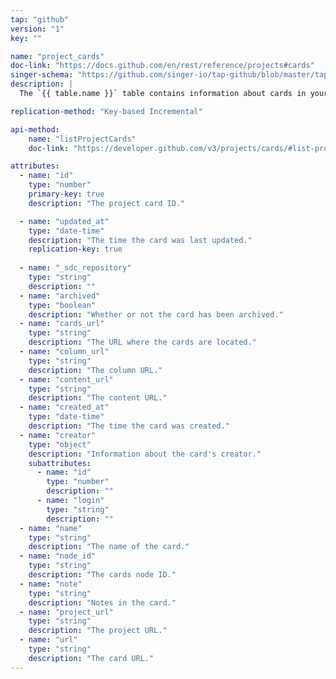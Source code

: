 ```yaml
---
tap: "github"
version: "1"
key: ""

name: "project_cards"
doc-link: "https://docs.github.com/en/rest/reference/projects#cards"
singer-schema: "https://github.com/singer-io/tap-github/blob/master/tap_github/schemas/project_cards.json"
description: |
  The `{{ table.name }}` table contains information about cards in your {{ integration.display_name }} project.

replication-method: "Key-based Incremental"

api-method:
    name: "listProjectCards"
    doc-link: "https://developer.github.com/v3/projects/cards/#list-project-cards"

attributes:
  - name: "id"
    type: "number"
    primary-key: true
    description: "The project card ID."

  - name: "updated_at"
    type: "date-time"
    description: "The time the card was last updated."
    replication-key: true
      
  - name: "_sdc_repository"
    type: "string"
    description: ""
  - name: "archived"
    type: "boolean"
    description: "Whether or not the card has been archived."
  - name: "cards_url"
    type: "string"
    description: "The URL where the cards are located."
  - name: "column_url"
    type: "string"
    description: "The column URL."
  - name: "content_url"
    type: "string"
    description: "The content URL."
  - name: "created_at"
    type: "date-time"
    description: "The time the card was created."
  - name: "creator"
    type: "object"
    description: "Information about the card's creator."
    subattributes:
      - name: "id"
        type: "number"
        description: ""
      - name: "login"
        type: "string"
        description: "" 
  - name: "name"
    type: "string"
    description: "The name of the card."
  - name: "node_id"
    type: "string"
    description: "The cards node ID."
  - name: "note"
    type: "string"
    description: "Notes in the card."
  - name: "project_url"
    type: "string"
    description: "The project URL."
  - name: "url"
    type: "string"
    description: "The card URL."
---
```

